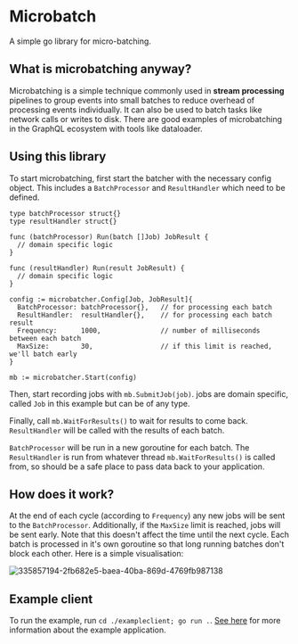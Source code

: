# Microbatch

A simple go library for micro-batching.

## What is microbatching anyway?

Microbatching is a simple technique commonly used in **stream processing** pipelines to group events into small batches to reduce overhead of processing events individually. It can also be used to batch tasks like network calls or writes to disk. There are good examples of microbatching in the GraphQL ecosystem with tools like dataloader.

## Using this library

To start microbatching, first start the batcher with the necessary config object. This includes a `BatchProcessor` and `ResultHandler` which need to be defined.

```
type batchProcessor struct{}
type resultHandler struct{}

func (batchProcessor) Run(batch []Job) JobResult {
  // domain specific logic
}

func (resultHandler) Run(result JobResult) {
  // domain specific logic
}

config := microbatcher.Config[Job, JobResult]{
  BatchProcessor: batchProcessor{},   // for processing each batch
  ResultHandler:  resultHandler{},    // for processing each batch result
  Frequency:      1000,               // number of milliseconds between each batch
  MaxSize:        30,                 // if this limit is reached, we'll batch early
}

mb := microbatcher.Start(config)
```

Then, start recording jobs with `mb.SubmitJob(job)`. jobs are domain specific, called `Job` in this example but can be of any type.

Finally, call `mb.WaitForResults()` to wait for results to come back. `ResultHandler` will be called with the results of each batch.

`BatchProcessor` will be run in a new goroutine for each batch. The `ResultHandler` is run from whatever thread `mb.WaitForResults()` is called from, so should be a safe place to pass data back to your application.

## How does it work?

At the end of each cycle (according to `Frequency`) any new jobs will be sent to the `BatchProcessor`. Additionally, if the `MaxSize` limit is reached, jobs will be sent early. Note that this doesn't affect the time until the next cycle. Each batch is processed in it's own goroutine so that long running batches don't block each other. Here is a simple visualisation:

![335857194-2fb682e5-baea-40ba-869d-4769fb987138](https://github.com/felixsebastian/microbatch/assets/30063980/455f2e0c-bd82-4040-aba0-98ac529f2903)

## Example client

To run the example, run `cd ./exampleclient; go run .`. [See here](https://github.com/felixsebastian/microbatch/tree/main/exampleclient) for more information about the example application.
